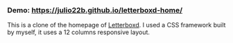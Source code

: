 ### Demo: https://julio22b.github.io/letterboxd-home/

This is a clone of the homepage of [Letterboxd](https://letterboxd.com/). I used a CSS framework built by myself, it uses a 12 columns responsive layout.
